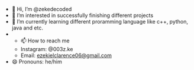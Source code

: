 - 👋 Hi, I’m @zekedecoded
- 👀 I’m interested in successfully finishing different projects
- 🌱 I’m currently learning different proramming language like c++, python, java and etc.
- - 📫 How to reach me
  - Instagram: @003z.ke
  - Email: ezekielclarence06@gmail.com
- 😄 Pronouns: he/him

<!---
zekedecoded/zekedecoded is a ✨ special ✨ repository because its `README.md` (this file) appears on your GitHub profile.
You can click the Preview link to take a look at your changes.
--->
